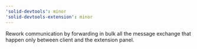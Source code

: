 ```yaml
---
'solid-devtools': minor
'solid-devtools-extension': minor
---
```


Rework communication by forwarding in bulk all the message exchange that happen only between client and the extension panel.
